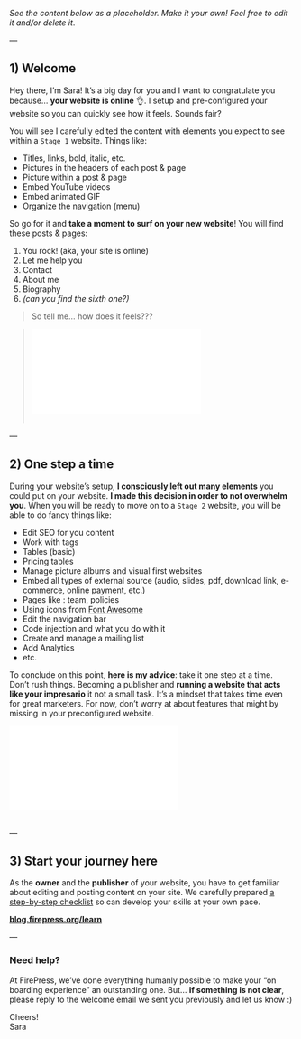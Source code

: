 *See the content below as a placeholder. Make it your own! Feel free to edit it and/or delete it*.

—

## 1) Welcome
Hey there, I’m Sara! It’s a big day for you and I want to congratulate you because… **your website is online** 👌. I setup and pre-configured your website so you can quickly see how it feels. Sounds fair?

You will see I carefully edited the content with elements you expect to see within a `Stage 1` website. Things like:

- Titles, links, bold, italic, etc.
- Pictures in the headers of each post & page
- Picture within a post & page
- Embed YouTube videos
- Embed animated GIF
- Organize the navigation (menu)

So go for it and **take a moment to surf on your new website**! You will find these posts & pages:

1. You rock! (aka, your site is online)
2. Let me help you
3. Contact
4. About me
5. Biography
6. *(can you find the sixth one?)*

> So tell me… how does it feels???

> <div><div style=“left: 0px; width: 100%; height: 0px; position: relative; padding-bottom: 49.8853%;”><iframe src=“https://giphy.com/embed/gZq7GstcdqVXi/twitter/iframe” frameborder=“0” allowfullscreen=“true” webkitallowfullscreen=“true” mozallowfullscreen=“true” style=“top: 0px; left: 0px; width: 100%; height: 100%; position: absolute;”></iframe></div></div><br>

— 

## 2) One step a time

During your website’s setup, **I consciously left out many elements** you could put on your website. **I made this decision in order to not overwhelm you**. When you will be ready to move on to a `Stage 2` website, you will be able to do fancy things like:

- Edit SEO for you content
- Work with tags
- Tables (basic)
- Pricing tables
- Manage picture albums and visual first websites
- Embed all types of external source (audio, slides, pdf, download link, e-commerce, online payment, etc.)
- Pages like : team, policies
- Using icons from [Font Awesome](http://fontawesome.io/icons/) 
- Edit the navigation bar
- Code injection and what you do with it
- Create and manage a mailing list
- Add Analytics
- etc.

To conclude on this point, **here is my advice**: take it one step at a time. Don’t rush things. Becoming a publisher and **running a website that acts like your impresario** it not a small task. It’s a mindset that takes time even for great marketers. For now, don’t worry at about features that might by missing in your preconfigured website.

<div><div style=“left: 0px; width: 100%; height: 0px; position: relative; padding-bottom: 49.8853%;”><iframe src=“https://giphy.com/embed/6ZW5f40T12iLS/twitter/iframe” frameborder=“0” allowfullscreen=“true” webkitallowfullscreen=“true” mozallowfullscreen=“true” style=“top: 0px; left: 0px; width: 100%; height: 100%; position: absolute;”></iframe></div></div><br>

—

## 3) Start your journey here

As the **owner** and the **publisher** of your website, you have to get familiar about editing and posting content on your site. We carefully prepared [a step-by-step checklist](http://blog.firepress.org/learn/) so can develop your skills at your own pace.

[**blog.firepress.org/learn**](http://blog.firepress.org/learn/)

—

### Need help?

At FirePress, we’ve done everything humanly possible to make your “on boarding experience” an outstanding one. But… **if something is not clear**, please reply to the welcome email we sent you previously and let us know :)

Cheers!<br>Sara<br>